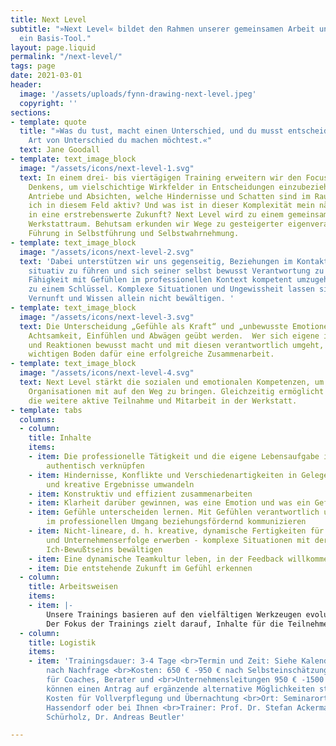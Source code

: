 ```yaml
---
title: Next Level
subtitle: "»Next Level« bildet den Rahmen unserer gemeinsamen Arbeit und ist gleichzeitig
  ein Basis-Tool."
layout: page.liquid
permalink: "/next-level/"
tags: page
date: 2021-03-01
header:
  image: '/assets/uploads/fynn-drawing-next-level.jpeg'
  copyright: ''
sections:
- template: quote
  title: "»Was du tust, macht einen Unterschied, und du musst entscheiden, welche
    Art von Unterschied du machen möchtest.«"
  text: Jane Goodall
- template: text_image_block
  image: "/assets/icons/next-level-1.svg"
  text: In einem drei- bis viertägigen Training erweitern wir den Focus lösungsorientierten
    Denkens, um vielschichtige Wirkfelder in Entscheidungen einzubeziehen. Welche
    Antriebe und Absichten, welche Hindernisse und Schatten sind im Raum? Wie bin
    ich in diesem Feld aktiv? Und was ist in dieser Komplexität mein nächster Schritt
    in eine erstrebenswerte Zukunft? Next Level wird zu einem gemeinsam gestalteten
    Werkstattraum. Behutsam erkunden wir Wege zu gesteigerter eigenverantwortlicher
    Führung in Selbstführung und Selbstwahrnehmung.
- template: text_image_block
  image: "/assets/icons/next-level-2.svg"
  text: 'Dabei unterstützen wir uns gegenseitig, Beziehungen im Kontakt zu gestalten,
    situativ zu führen und sich seiner selbst bewusst Verantwortung zu tragen. Die
    Fähigkeit mit Gefühlen im professionellen Kontext kompetent umzugehen wird dabei
    zu einem Schlüssel. Komplexe Situationen und Ungewissheit lassen sich heute mit
    Vernunft und Wissen allein nicht bewältigen. '
- template: text_image_block
  image: "/assets/icons/next-level-3.svg"
  text: Die Unterscheidung „Gefühle als Kraft“ und „unbewusste Emotionen“ will geschult,
    Achtsamkeit, Einfühlen und Abwägen geübt werden.  Wer sich eigene innere Prozesse
    und Reaktionen bewusst macht und mit diesen verantwortlich umgeht, legt auch einen
    wichtigen Boden dafür eine erfolgreiche Zusammenarbeit.
- template: text_image_block
  image: "/assets/icons/next-level-4.svg"
  text: Next Level stärkt die sozialen und emotionalen Kompetenzen, um verantwortlichere
    Organisationen mit auf den Weg zu bringen. Gleichzeitig ermöglicht dieses Training
    die weitere aktive Teilnahme und Mitarbeit in der Werkstatt.
- template: tabs
  columns:
  - column: 
    title: Inhalte
    items:
    - item: Die professionelle Tätigkeit und die eigene Lebensaufgabe integer und
        authentisch verknüpfen
    - item: Hindernisse, Konflikte und Verschiedenartigkeiten in Gelegenheiten, Lösungen
        und kreative Ergebnisse umwandeln
    - item: Konstruktiv und effizient zusammenarbeiten
    - item: Klarheit darüber gewinnen, was eine Emotion und was ein Gefühl ist
    - item: Gefühle unterscheiden lernen. Mit Gefühlen verantwortlich und bewusst
        im professionellen Umgang beziehungsfördernd kommunizieren
    - item: Nicht-lineare, d. h. kreative, dynamische Fertigkeiten für Aufgabenerfüllung
        und Unternehmenserfolge erwerben - komplexe Situationen mit der Kraft des
        Ich-Bewußtseins bewältigen
    - item: Eine dynamische Teamkultur leben, in der Feedback willkommen ist
    - item: Die entstehende Zukunft im Gefühl erkennen
  - column: 
    title: Arbeitsweisen
    items:
    - item: |-
        Unsere Trainings basieren auf den vielfältigen Werkzeugen evolutionärer sozialer Kunst. Dazu gehören die des Possibility Managements, des Presencing Instituts und der Dialogischen Intelligenz. Erfahrenen Raumhaltenden gestalten mit den Teilnehmenden ein kokreatives Lernfeld, wofür sie ihre handlungsorientierten sozialen Techniken sowie ihre persönlichen und sozialkommunikativen Fähigkeiten einbringen.
        Der Fokus der Trainings zielt darauf, Inhalte für die Teilnehmenden erfahrbar und handhabbar zu machen. Entsprechend: 75% dynamischen Übungen und 25% Hintergrund-Kontext. Feedback und Coaching durch Teilnehmende wie Raumhalter sind elementare Bestandteile der Trainings. Wir arbeiten einzeln, paarweise, in Kleingruppen und mit der ganzen Gruppe. Die vielseitigen persönlichen Erfahrungen der Teilnehmenden werden zu einer soliden Basis um neu entdecktes für eine nachhaltige Transformation zu nutzen. Hierzu dienen auch eine Vielzahl von fortführenden Angeboten. (siehe Angebote und Kalender)
  - column: 
    title: Logistik
    items:
    - item: 'Trainingsdauer: 3-4 Tage <br>Termin und Zeit: Siehe Kalender bzw. je
        nach Nachfrage <br>Kosten: 650 € -950 € nach Selbsteinschätzung für Einzelpersonen,
        für Coaches, Berater und <br>Unternehmensleitungen 950 € -1500 €; Geringverdiener
        können einen Antrag auf ergänzende alternative Möglichkeiten stellen. Zuzüglich
        Kosten für Vollverpflegung und Übernachtung <br>Ort: Seminarort wie dem Zürnshof,
        Hassendorf oder bei Ihnen <br>Trainer: Prof. Dr. Stefan Ackermann, Dr. Marietta
        Schürholz, Dr. Andreas Beutler'

---
```

